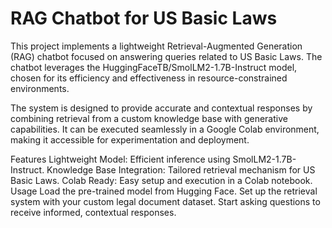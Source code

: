 # RAG Chatbot for US Basic Laws
This project implements a lightweight Retrieval-Augmented Generation (RAG) chatbot focused on answering queries related to US Basic Laws. The chatbot leverages the HuggingFaceTB/SmolLM2-1.7B-Instruct model, chosen for its efficiency and effectiveness in resource-constrained environments.

The system is designed to provide accurate and contextual responses by combining retrieval from a custom knowledge base with generative capabilities. It can be executed seamlessly in a Google Colab environment, making it accessible for experimentation and deployment.

Features
Lightweight Model: Efficient inference using SmolLM2-1.7B-Instruct.
Knowledge Base Integration: Tailored retrieval mechanism for US Basic Laws.
Colab Ready: Easy setup and execution in a Colab notebook.
Usage
Load the pre-trained model from Hugging Face.
Set up the retrieval system with your custom legal document dataset.
Start asking questions to receive informed, contextual responses.
